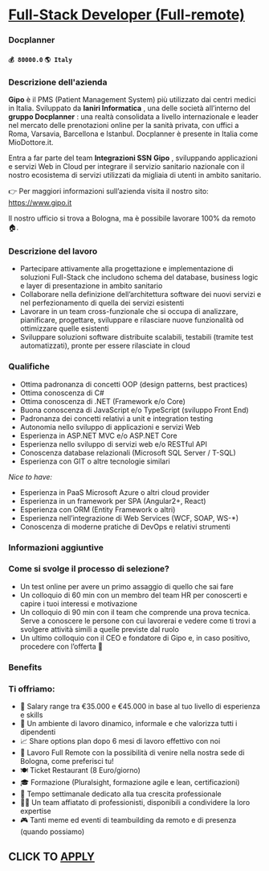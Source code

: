 # [Full-Stack Developer (Full-remote)](https://www.remotewlb.com/apply/full-stack-developer-full-remote-42476)  
### Docplanner  
#### `💰 80000.0` `🌎 Italy`  

### Descrizione dell'azienda

 **Gipo** è il PMS (Patient Management System) più utilizzato dai centri medici in Italia. Sviluppato da **Ianiri Informatica** , una delle società all’interno del **gruppo Docplanner** : una realtà consolidata a livello internazionale e leader nel mercato delle prenotazioni online per la sanità privata, con uffici a Roma, Varsavia, Barcellona e Istanbul. Docplanner è presente in Italia come MioDottore.it.

Entra a far parte del team **Integrazioni SSN** **Gipo** , sviluppando applicazioni e servizi Web in Cloud per integrare il servizio sanitario nazionale con il nostro ecosistema di servizi utilizzati da migliaia di utenti in ambito sanitario.

👉 Per maggiori informazioni sull’azienda visita il nostro sito: https://www.gipo.it

Il nostro ufficio si trova a Bologna, ma è possibile lavorare 100% da remoto 🏠.

### Descrizione del lavoro

  * Partecipare attivamente alla progettazione e implementazione di soluzioni Full-Stack che includono schema del database, business logic e layer di presentazione in ambito sanitario
  * Collaborare nella definizione dell’architettura software dei nuovi servizi e nel perfezionamento di quella dei servizi esistenti
  * Lavorare in un team cross-funzionale che si occupa di analizzare, pianificare, progettare, sviluppare e rilasciare nuove funzionalità od ottimizzare quelle esistenti
  * Sviluppare soluzioni software distribuite scalabili, testabili (tramite test automatizzati), pronte per essere rilasciate in cloud

### Qualifiche

  * Ottima padronanza di concetti OOP (design patterns, best practices)
  * Ottima conoscenza di C#
  * Ottima conoscenza di .NET (Framework e/o Core)
  * Buona conoscenza di JavaScript e/o TypeScript (sviluppo Front End)
  * Padronanza dei concetti relativi a unit e integration testing
  * Autonomia nello sviluppo di applicazioni e servizi Web
  * Esperienza in ASP.NET MVC e/o ASP.NET Core
  * Esperienza nello sviluppo di servizi web e/o RESTful API
  * Conoscenza database relazionali (Microsoft SQL Server / T-SQL)
  * Esperienza con GIT o altre tecnologie similari

 _Nice to have:_

  * Esperienza in PaaS Microsoft Azure o altri cloud provider
  * Esperienza in un framework per SPA (Angular2+, React)
  * Esperienza con ORM (Entity Framework o altri)
  * Esperienza nell’integrazione di Web Services (WCF, SOAP, WS-*)
  * Conoscenza di moderne pratiche di DevOps e relativi strumenti

### Informazioni aggiuntive

### Come si svolge il processo di selezione?

  * Un test online per avere un primo assaggio di quello che sai fare
  * Un colloquio di 60 min con un membro del team HR per conoscerti e capire i tuoi interessi e motivazione
  * Un colloquio di 90 min con il team che comprende una prova tecnica. Serve a conoscere le persone con cui lavorerai e vedere come ti trovi a svolgere attività simili a quelle previste dal ruolo
  * Un ultimo colloquio con il CEO e fondatore di Gipo e, in caso positivo, procedere con l’offerta 🎉

### Benefits

### Ti offriamo:

  * 💸 Salary range tra €35.000 e €45.000 in base al tuo livello di esperienza e skills
  * 🚀 Un ambiente di lavoro dinamico, informale e che valorizza tutti i dipendenti
  * 📈 Share options plan dopo 6 mesi di lavoro effettivo con noi
  * 🏡 Lavoro Full Remote con la possibilità di venire nella nostra sede di Bologna, come preferisci tu!
  * 🍽️ Ticket Restaurant (8 Euro/giorno)
  * 🎓 Formazione (Pluralsight, formazione agile e lean, certificazioni)
  * 🌱 Tempo settimanale dedicato alla tua crescita professionale
  * 🤝🏻 Un team affiatato di professionisti, disponibili a condividere la loro expertise
  * 🎮 Tanti meme ed eventi di teambuilding da remoto e di presenza (quando possiamo)

  
## CLICK TO [APPLY](https://www.remotewlb.com/apply/full-stack-developer-full-remote-42476)

